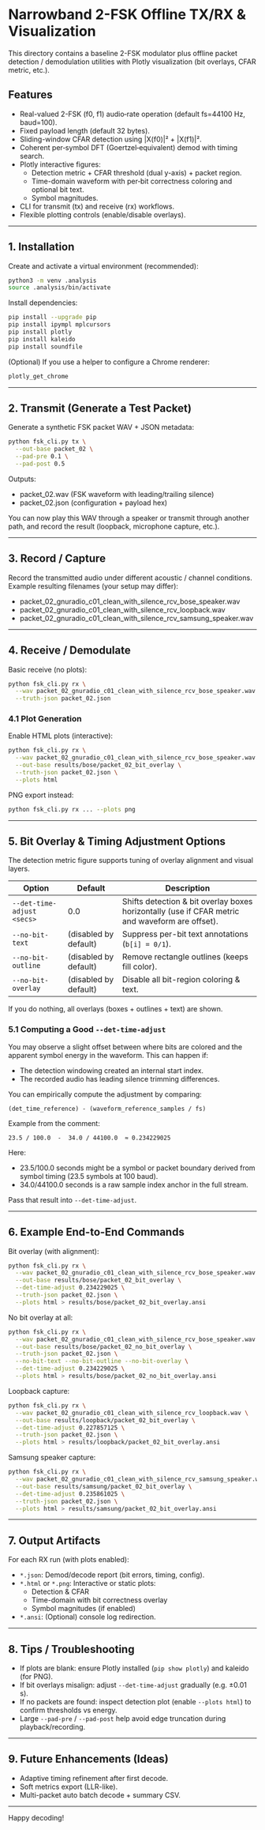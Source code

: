 # Narrowband 2-FSK Offline TX/RX & Visualization

This directory contains a baseline 2-FSK modulator plus offline packet detection / demodulation utilities with Plotly visualization (bit overlays, CFAR metric, etc.).

## Features
- Real-valued 2-FSK (f0, f1) audio‑rate operation (default fs=44100 Hz, baud=100).
- Fixed payload length (default 32 bytes).
- Sliding-window CFAR detection using |X(f0)|² + |X(f1)|².
- Coherent per‑symbol DFT (Goertzel‑equivalent) demod with timing search.
- Plotly interactive figures:
  - Detection metric + CFAR threshold (dual y-axis) + packet region.
  - Time-domain waveform with per‑bit correctness coloring and optional bit text.
  - Symbol magnitudes.
- CLI for transmit (tx) and receive (rx) workflows.
- Flexible plotting controls (enable/disable overlays).

---

## 1. Installation

Create and activate a virtual environment (recommended):

```bash
python3 -m venv .analysis
source .analysis/bin/activate
```

Install dependencies:

```bash
pip install --upgrade pip
pip install ipympl mplcursors
pip install plotly
pip install kaleido
pip install soundfile
```

(Optional) If you use a helper to configure a Chrome renderer:

```bash
plotly_get_chrome
```

---

## 2. Transmit (Generate a Test Packet)

Generate a synthetic FSK packet WAV + JSON metadata:

```bash
python fsk_cli.py tx \
  --out-base packet_02 \
  --pad-pre 0.1 \
  --pad-post 0.5
```

Outputs:
- packet_02.wav (FSK waveform with leading/trailing silence)
- packet_02.json (configuration + payload hex)

You can now play this WAV through a speaker or transmit through another path, and record the result (loopback, microphone capture, etc.).

---

## 3. Record / Capture

Record the transmitted audio under different acoustic / channel conditions.  
Example resulting filenames (your setup may differ):

- packet_02_gnuradio_c01_clean_with_silence_rcv_bose_speaker.wav
- packet_02_gnuradio_c01_clean_with_silence_rcv_loopback.wav
- packet_02_gnuradio_c01_clean_with_silence_rcv_samsung_speaker.wav

---

## 4. Receive / Demodulate

Basic receive (no plots):

```bash
python fsk_cli.py rx \
  --wav packet_02_gnuradio_c01_clean_with_silence_rcv_bose_speaker.wav \
  --truth-json packet_02.json
```

### 4.1 Plot Generation

Enable HTML plots (interactive):

```bash
python fsk_cli.py rx \
  --wav packet_02_gnuradio_c01_clean_with_silence_rcv_bose_speaker.wav \
  --out-base results/bose/packet_02_bit_overlay \
  --truth-json packet_02.json \
  --plots html
```

PNG export instead:

```bash
python fsk_cli.py rx ... --plots png
```

---

## 5. Bit Overlay & Timing Adjustment Options

The detection metric figure supports tuning of overlay alignment and visual layers.

| Option | Default | Description |
|--------|---------|-------------|
| `--det-time-adjust <secs>` | 0.0 | Shifts detection & bit overlay boxes horizontally (use if CFAR metric and waveform are offset). |
| `--no-bit-text` | (disabled by default) | Suppress per-bit text annotations (`b[i] = 0/1`). |
| `--no-bit-outline` | (disabled by default) | Remove rectangle outlines (keeps fill color). |
| `--no-bit-overlay` | (disabled by default) | Disable all bit-region coloring & text. |

If you do nothing, all overlays (boxes + outlines + text) are shown.

### 5.1 Computing a Good `--det-time-adjust`
You may observe a slight offset between where bits are colored and the apparent symbol energy in the waveform. This can happen if:
- The detection windowing created an internal start index.
- The recorded audio has leading silence trimming differences.

You can empirically compute the adjustment by comparing:
```
(det_time_reference) - (waveform_reference_samples / fs)
```
Example from the comment:
```
23.5 / 100.0  -  34.0 / 44100.0  ≈ 0.234229025
```
Here:
- 23.5/100.0 seconds might be a symbol or packet boundary derived from symbol timing (23.5 symbols at 100 baud).
- 34.0/44100.0 seconds is a raw sample index anchor in the full stream.

Pass that result into `--det-time-adjust`.

---

## 6. Example End-to-End Commands

Bit overlay (with alignment):

```bash
python fsk_cli.py rx \
  --wav packet_02_gnuradio_c01_clean_with_silence_rcv_bose_speaker.wav \
  --out-base results/bose/packet_02_bit_overlay \
  --det-time-adjust 0.234229025 \
  --truth-json packet_02.json \
  --plots html > results/bose/packet_02_bit_overlay.ansi
```

No bit overlay at all:

```bash
python fsk_cli.py rx \
  --wav packet_02_gnuradio_c01_clean_with_silence_rcv_bose_speaker.wav \
  --out-base results/bose/packet_02_no_bit_overlay \
  --truth-json packet_02.json \
  --no-bit-text --no-bit-outline --no-bit-overlay \
  --det-time-adjust 0.234229025 \
  --plots html > results/bose/packet_02_no_bit_overlay.ansi
```

Loopback capture:

```bash
python fsk_cli.py rx \
  --wav packet_02_gnuradio_c01_clean_with_silence_rcv_loopback.wav \
  --out-base results/loopback/packet_02_bit_overlay \
  --det-time-adjust 0.227857125 \
  --truth-json packet_02.json \
  --plots html > results/loopback/packet_02_bit_overlay.ansi
```

Samsung speaker capture:

```bash
python fsk_cli.py rx \
  --wav packet_02_gnuradio_c01_clean_with_silence_rcv_samsung_speaker.wav \
  --out-base results/samsung/packet_02_bit_overlay \
  --det-time-adjust 0.235861025 \
  --truth-json packet_02.json \
  --plots html > results/samsung/packet_02_bit_overlay.ansi
```

---

## 7. Output Artifacts
For each RX run (with plots enabled):
- `*.json`: Demod/decode report (bit errors, timing, config).
- `*.html` or `*.png`: Interactive or static plots:
  - Detection & CFAR
  - Time-domain with bit correctness overlay
  - Symbol magnitudes (if enabled)
- `*.ansi`: (Optional) console log redirection.

---

## 8. Tips / Troubleshooting
- If plots are blank: ensure Plotly installed (`pip show plotly`) and kaleido (for PNG).
- If bit overlays misalign: adjust `--det-time-adjust` gradually (e.g. ±0.01 s).
- If no packets are found: inspect detection plot (enable `--plots html`) to confirm thresholds vs energy.
- Large `--pad-pre` / `--pad-post` help avoid edge truncation during playback/recording.

---

## 9. Future Enhancements (Ideas)
- Adaptive timing refinement after first decode.
- Soft metrics export (LLR-like).
- Multi-packet auto batch decode + summary CSV.

---

Happy decoding!